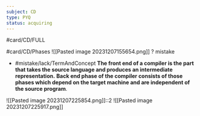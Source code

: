 ```yaml
---
subject: CD
type: PYQ
status: acquiring
---
```

#card/CD/FULL

#card/CD/Phases
![[Pasted image 20231207155654.png]]
?
mistake
- #mistake/lack/TermAndConcept
**The front end of a compiler is the part that takes the source language and produces an intermediate representation.**
**Back end phase of the compiler consists of those phases which depend on the target machine and are independent of the source program**. <!--SR:!2023-12-16,4,170-->

![[Pasted image 20231207225854.png]]::2 ![[Pasted image 20231207225917.png]] <!--SR:!2024-01-07,12,190-->

